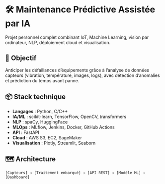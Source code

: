 # 🛠️ Maintenance Prédictive Assistée par IA

Projet personnel complet combinant IoT, Machine Learning, vision par ordinateur, NLP, déploiement cloud et visualisation.

## 🎯 Objectif
Anticiper les défaillances d’équipements grâce à l’analyse de données capteurs (vibration, température, images, logs), avec détection d’anomalies et prédiction du temps avant panne.

## 📦 Stack technique

- **Langages** : Python, C/C++
- **IA/ML** : scikit-learn, TensorFlow, OpenCV, transformers
- **NLP** : spaCy, HuggingFace
- **MLOps** : MLflow, Jenkins, Docker, GitHub Actions
- **API** : FastAPI
- **Cloud** : AWS S3, EC2, SageMaker
- **Visualisation** : Plotly, Streamlit, Seaborn

## 🗺️ Architecture

```text
[Capteurs] → [Traitement embarqué] → [API REST] → [Modèle ML] → [Dashboard]